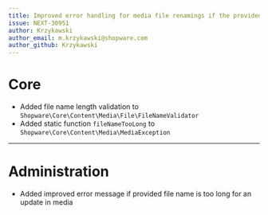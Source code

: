 ```yaml
---
title: Improved error handling for media file renamings if the provided name is too long
issue: NEXT-30951
author: Krzykawski
author_email: m.krzykawski@shopware.com
author_github: Krzykawski
---
```

# Core
* Added file name length validation to `Shopware\Core\Content\Media\File\FileNameValidator`
* Added static function `fileNameTooLong` to `Shopware\Core\Content\Media\MediaException`
___
# Administration
* Added improved error message if provided file name is too long for an update in media

